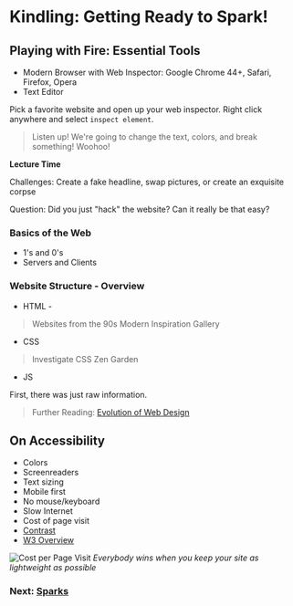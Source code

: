 # Kindling: Getting Ready to Spark!

## Playing with Fire: Essential Tools
+ Modern Browser with Web Inspector: Google Chrome 44+, Safari, Firefox, Opera
+ Text Editor

Pick a favorite website and open up your web inspector. Right click anywhere and select `inspect element`.

> Listen up! We're going to change the text, colors, and break something! Woohoo!

__Lecture Time__

Challenges: Create a fake headline, swap pictures, or create an exquisite corpse

Question: Did you just "hack" the website? Can it really be that easy? 

### Basics of the Web
+ 1's and 0's
+ Servers and Clients

### Website Structure - Overview
+ HTML -
> Websites from the 90s
> Modern Inspiration Gallery
+ CSS
> Investigate CSS Zen Garden
+ JS

First, there was just raw information. 

> Further Reading: [Evolution of Web Design](http://sixrevisions.com/web_design/the-evolution-of-web-design/)


## On Accessibility 
+ Colors
+ Screenreaders
+ Text sizing
+ Mobile first
+ No mouse/keyboard
+ Slow Internet
+ Cost of page visit
+ [Contrast](http://contrast-finder.tanaguru.com/)
+ [W3 Overview](https://www.quotes.uk.com/web-design/accessibility.php)

![Cost per Page Visit](https://blog.cloudflare.com/content/images/image04_4.png)
_Everybody wins when you keep your site as lightweight as possible_

### Next: [Sparks][sparks]



[kindling]: https://github.com/hydrosquall/sparky-website-tutorial/blob/master/course-notes/kindling.md
[sparks]: https://github.com/hydrosquall/sparky-website-tutorial/blob/master/course-notes/sparks.md
[ignition]: https://github.com/hydrosquall/sparky-website-tutorial/blob/master/course-notes/ignition.md
